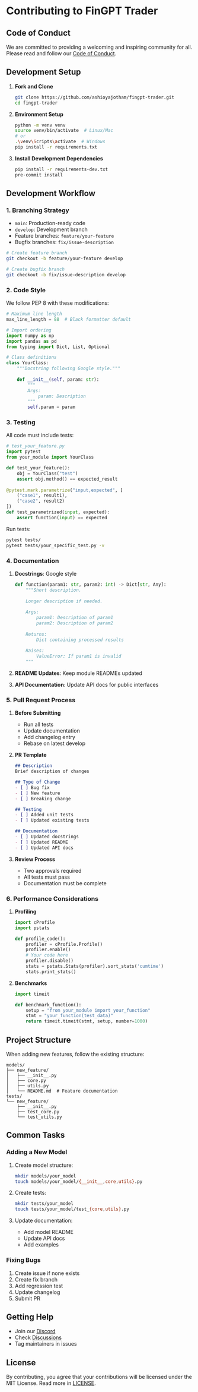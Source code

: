 # Contributing to FinGPT Trader

## Code of Conduct

We are committed to providing a welcoming and inspiring community for all. Please read and follow our [Code of Conduct](CODE_OF_CONDUCT.md).

## Development Setup

1. **Fork and Clone**
   ```bash
   git clone https://github.com/ashioyajotham/fingpt-trader.git
   cd fingpt-trader
   ```

2. **Environment Setup**
   ```bash
   python -m venv venv
   source venv/bin/activate  # Linux/Mac
   # or
   .\venv\Scripts\activate  # Windows
   pip install -r requirements.txt
   ```

3. **Install Development Dependencies**
   ```bash
   pip install -r requirements-dev.txt
   pre-commit install
   ```

## Development Workflow

### 1. Branching Strategy

- `main`: Production-ready code
- `develop`: Development branch
- Feature branches: `feature/your-feature`
- Bugfix branches: `fix/issue-description`

```bash
# Create feature branch
git checkout -b feature/your-feature develop

# Create bugfix branch
git checkout -b fix/issue-description develop
```

### 2. Code Style

We follow PEP 8 with these modifications:

```python
# Maximum line length
max_line_length = 88  # Black formatter default

# Import ordering
import numpy as np
import pandas as pd
from typing import Dict, List, Optional

# Class definitions
class YourClass:
    """Docstring following Google style."""
    
    def __init__(self, param: str):
        """
        Args:
            param: Description
        """
        self.param = param
```

### 3. Testing

All code must include tests:

```python
# test_your_feature.py
import pytest
from your_module import YourClass

def test_your_feature():
    obj = YourClass("test")
    assert obj.method() == expected_result
    
@pytest.mark.parametrize("input,expected", [
    ("case1", result1),
    ("case2", result2)
])
def test_parametrized(input, expected):
    assert function(input) == expected
```

Run tests:
```bash
pytest tests/
pytest tests/your_specific_test.py -v
```

### 4. Documentation

1. **Docstrings**: Google style
   ```python
   def function(param1: str, param2: int) -> Dict[str, Any]:
       """Short description.
       
       Longer description if needed.
       
       Args:
           param1: Description of param1
           param2: Description of param2
           
       Returns:
           Dict containing processed results
           
       Raises:
           ValueError: If param1 is invalid
       """
   ```

2. **README Updates**: Keep module READMEs updated
3. **API Documentation**: Update API docs for public interfaces

### 5. Pull Request Process

1. **Before Submitting**
   - Run all tests
   - Update documentation
   - Add changelog entry
   - Rebase on latest develop

2. **PR Template**
   ```markdown
   ## Description
   Brief description of changes
   
   ## Type of Change
   - [ ] Bug fix
   - [ ] New feature
   - [ ] Breaking change
   
   ## Testing
   - [ ] Added unit tests
   - [ ] Updated existing tests
   
   ## Documentation
   - [ ] Updated docstrings
   - [ ] Updated README
   - [ ] Updated API docs
   ```

3. **Review Process**
   - Two approvals required
   - All tests must pass
   - Documentation must be complete

### 6. Performance Considerations

1. **Profiling**
   ```python
   import cProfile
   import pstats
   
   def profile_code():
       profiler = cProfile.Profile()
       profiler.enable()
       # Your code here
       profiler.disable()
       stats = pstats.Stats(profiler).sort_stats('cumtime')
       stats.print_stats()
   ```

2. **Benchmarks**
   ```python
   import timeit
   
   def benchmark_function():
       setup = "from your_module import your_function"
       stmt = "your_function(test_data)"
       return timeit.timeit(stmt, setup, number=1000)
   ```

## Project Structure

When adding new features, follow the existing structure:

```
models/
├── new_feature/
│   ├── __init__.py
│   ├── core.py
│   ├── utils.py
│   └── README.md  # Feature documentation
tests/
└── new_feature/
    ├── __init__.py
    ├── test_core.py
    └── test_utils.py
```

## Common Tasks

### Adding a New Model

1. Create model structure:
   ```bash
   mkdir models/your_model
   touch models/your_model/{__init__,core,utils}.py
   ```

2. Create tests:
   ```bash
   mkdir tests/your_model
   touch tests/your_model/test_{core,utils}.py
   ```

3. Update documentation:
   - Add model README
   - Update API docs
   - Add examples

### Fixing Bugs

1. Create issue if none exists
2. Create fix branch
3. Add regression test
4. Update changelog
5. Submit PR

## Getting Help

- Join our [Discord](https://discord.gg/fingpt-trading)
- Check [Discussions](https://github.com/org/fingpt-trader/discussions)
- Tag maintainers in issues

## License

By contributing, you agree that your contributions will be licensed under the MIT License. Read more in [LICENSE](LICENSE).